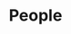 ---
layout: list
title:  People
slug:   people
code: rt953024
permalink: /rt953024/people
person: "Richard Tan"
description: >
  Important people in my life.
---